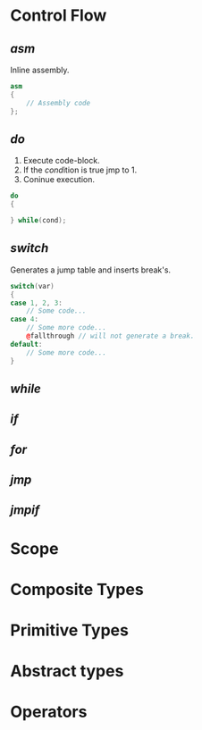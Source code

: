# Control Flow
## *asm*
Inline assembly.
```CPP
asm
{
    // Assembly code
};
```

## *do*
1. Execute code-block.
2. If the *cond*ition is true jmp to 1.
3. Coninue execution.
```CPP
do
{

} while(cond);
```

## *switch*
Generates a jump table and inserts break's.
```CPP
switch(var)
{
case 1, 2, 3:
    // Some code...
case 4:
    // Some more code...
    @fallthrough // will not generate a break.
default:
    // Some more code...
}
```

## *while*

## *if*

## *for*

## *jmp*

## *jmpif*


# Scope


# Composite Types


# Primitive Types


# Abstract types


# Operators